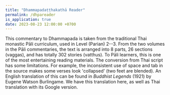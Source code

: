```yaml
---
title: "Dhammapadaṭṭhakathā Reader"
permalink: /dhpareader
is_application: true
date: 2023-08-23 12:00:00 +0700
---
```


This commentary to Dhammapada is taken from the traditional Thai monastic Pāli curriculum, used in Level (Parian) 2--3. From the two volumes in the Pāli commentaries, the text is arranged into 8 parts, 26 sections (vaggas), and has totally 302 stories (vatthus). To Pāli learners, this is one of the most entertaining reading materials. The conversion from Thai script has some limitations. For example, the inconsistent use of space and tab in the source makes some verses look 'collapsed' (two feet are blended). An English translation of this can be found in *Buddhist Legends* (1921) by Eugene Watson Burlingame. We have this translation here, as well as Thai translation with its Google version.

<div id="toolbar" class="fixed" style="display:none;padding-top:3px;padding-bottom:10px;z-index:10;">
<span class="toolbarbg">
<button onClick="bcUtil.toggleToolBar(dhpaReader);"><svg class="icon"><use xlink:href="/assets/fontawesome/custom.svg#window-maximize"></use></svg></button>
<button onClick="dhpaReader.showTOC(true);">TOC</button>
<select id="partselector" onChange="dhpaReader.selectPart();">
<option value="1">Part I</option>
<option value="2">Part II</option>
<option value="3">Part III</option>
<option value="4">Part IV</option>
<option value="5">Part V</option>
<option value="6">Part VI</option>
<option value="7">Part VII</option>
<option value="8">Part VIII</option>
</select>
<select id="vatthuselector" onChange="dhpaReader.goVatthu();"></select>
<button onClick="dhpaReader.loadText();">Load</button>
<button id="burlbutton" title="Burlingame's translation" onClick="dhpaReader.openTransBurl();">Burl</button>
<button title="Thai translation" onClick="dhpaReader.openTransThai();">Thai</button>
</span>
</div>
<div id="textdisplay" class="textdisplay"></div>
<script src="/assets/js/dhpareader.js"></script>
<script src="/assets/js/pako_inflate.min.js"></script>
<script>
dhpaReader.util = bcUtil;
dhpaReader.loadTOC();
</script>
